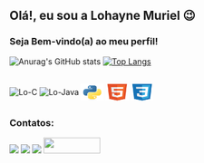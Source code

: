 ## Olá!, eu sou a Lohayne Muriel 😉
### Seja Bem-vindo(a) ao meu perfil!

  ![Anurag's GitHub stats](https://github-readme-stats.vercel.app/api?username=LohayneMuriel&show_icons=true&theme=dracula)
  [![Top Langs](https://github-readme-stats.vercel.app/api/top-langs/?username=LohayneMuriel&langs_count=10&theme=dracula)](https://github.com/LohayneMuriel/github-readme-stats)

<div style="display: inline_block"><br>
  <img align="center" alt="Lo-C" height="30" width="40" src="https://cdn.jsdelivr.net/gh/devicons/devicon/icons/c/c-original.svg">
  <img align="center" alt="Lo-Java" height="30" width="40" src="https://cdn.jsdelivr.net/gh/devicons/devicon/icons/java/java-original.svg">
  <img align="center" alt="Lo-Python" height="30" width="40" src="https://raw.githubusercontent.com/devicons/devicon/master/icons/python/python-original.svg">
  <img align="center" alt="Lo-HTML" height="30" width="40" src="https://raw.githubusercontent.com/devicons/devicon/master/icons/html5/html5-original.svg">
  <img align="center" alt="Lo-CSS" height="30" width="40" src="https://raw.githubusercontent.com/devicons/devicon/master/icons/css3/css3-original.svg">
  
  ##
 
</div>

### Contatos:
<div> 
  <a href="https://instagram.com/loh_muriel" target="_blank"><img src="https://img.shields.io/badge/-Instagram-%23E4405F?style=for-the-badge&logo=instagram&logoColor=white" target="_blank"></a>
  <a href = "mailto:lohaynemuriel123@gmail.com"><img src="https://img.shields.io/badge/-Gmail-%23333?style=for-the-badge&logo=gmail&logoColor=white" target="_blank"></a>
  <a href="https://www.linkedin.com/in/lohayne-muriel" target="_blank"><img src="https://img.shields.io/badge/-LinkedIn-%230077B5?style=for-the-badge&logo=linkedin&logoColor=white" target="_blank"></a> 
   <a href="http://lattes.cnpq.br/3380030757344373" target="_blank"><img width="100" height="28" src="https://th.bing.com/th/id/R.1657635cf17dd85046e413ba09c8f8c3?rik=m9pV%2fWkI2HJSgw&riu=http%3a%2f%2f2.bp.blogspot.com%2f-k_k1KUiQCGc%2fT46n_sh8rlI%2fAAAAAAAAEsI%2fVhw55oJcVCo%2fs1600%2flogo%2blattes.jpg&ehk=U0tAlmu4GrcKcFtuDz8zX3UdNMUlCP7uNfpFrJ5p%2bBI%3d&risl=&pid=ImgRaw&r=0" target="_blank"></a> 
  
  
</div>
